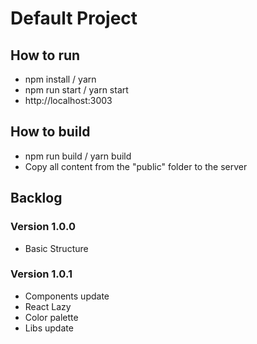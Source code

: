 # Default Project

## How to run

- npm install / yarn
- npm run start / yarn start
- http://localhost:3003

## How to build

- npm run build / yarn build
- Copy all content from the "public" folder to the server

## Backlog

### Version 1.0.0

- Basic Structure

### Version 1.0.1

- Components update
- React Lazy
- Color palette
- Libs update
